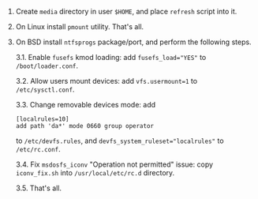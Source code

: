 1. Create `media` directory in user `$HOME`, and place `refresh` script into it.

2. On Linux install `pmount` utility. That's all.

3. On BSD install `ntfsprogs` package/port, and perform the following steps.

   3.1. Enable `fusefs` kmod loading: add `fusefs_load="YES"` to `/boot/loader.conf`.

   3.2. Allow users mount devices: add `vfs.usermount=1` to `/etc/sysctl.conf`.
   
   3.3. Change removable devices mode: add
   
       [localrules=10]
       add path 'da*' mode 0660 group operator
   
   to `/etc/devfs.rules`, and `devfs_system_ruleset="localrules"` to `/etc/rc.conf`.

   3.4. Fix `msdosfs_iconv` "Operation not permitted" issue:
   copy `iconv_fix.sh` into `/usr/local/etc/rc.d` directory.

   3.5. That's all.
